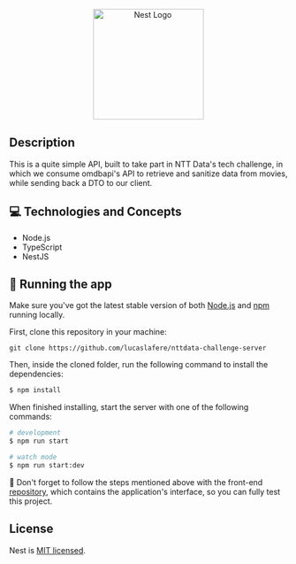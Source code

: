 <p align="center">
  <a href="http://nestjs.com/" target="blank"><img src="https://nestjs.com/img/logo-small.svg" width="200" alt="Nest Logo" /></a>
</p>

[circleci-image]: https://img.shields.io/circleci/build/github/nestjs/nest/master?token=abc123def456
[circleci-url]: https://circleci.com/gh/nestjs/nest

## Description

This is a quite simple API, built to take part in NTT Data's tech challenge, in which we consume omdbapi's API to retrieve and sanitize data from movies, while sending back a DTO to our client.

## :computer: Technologies and Concepts

- Node.js
- TypeScript
- NestJS

## 🏁 Running the app

Make sure you've got the latest stable version of both [Node.js](https://nodejs.org/en/download/) and [npm](https://www.npmjs.com/) running locally.

First, clone this repository in your machine:

```
git clone https://github.com/lucaslafere/nttdata-challenge-server
```

Then, inside the cloned folder, run the following command to install the dependencies:

```bash
$ npm install
```

When finished installing, start the server with one of the following commands:

```bash
# development
$ npm run start

# watch mode
$ npm run start:dev

```

:stop_sign: Don't forget to follow the steps mentioned above with the front-end [repository](https://github.com/lucaslafere/portfol-yourself-front.git), which contains the application's interface, so you can fully test this project.

## License

Nest is [MIT licensed](LICENSE).
